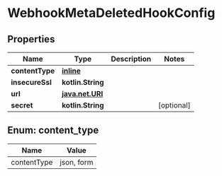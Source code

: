 
# WebhookMetaDeletedHookConfig

## Properties
Name | Type | Description | Notes
------------ | ------------- | ------------- | -------------
**contentType** | [**inline**](#ContentType) |  | 
**insecureSsl** | **kotlin.String** |  | 
**url** | [**java.net.URI**](java.net.URI.md) |  | 
**secret** | **kotlin.String** |  |  [optional]


<a id="ContentType"></a>
## Enum: content_type
Name | Value
---- | -----
contentType | json, form



